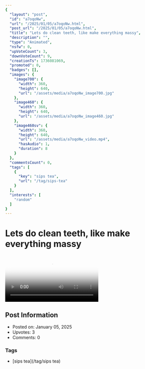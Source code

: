 ```yaml
---
{
  "layout": "post",
  "id": "a7oqoNw",
  "url": "/2025/01/05/a7oqoNw.html",
  "post_url": "/2025/01/05/a7oqoNw.html",
  "title": "Lets do clean teeth, like make everything massy",
  "description": "",
  "type": "Animated",
  "nsfw": 0,
  "upVoteCount": 3,
  "downVoteCount": 9,
  "creationTs": 1736081069,
  "promoted": 0,
  "badges": [],
  "images": {
    "image700": {
      "width": 360,
      "height": 640,
      "url": "/assets/media/a7oqoNw_image700.jpg"
    },
    "image460": {
      "width": 360,
      "height": 640,
      "url": "/assets/media/a7oqoNw_image460.jpg"
    },
    "image460sv": {
      "width": 360,
      "height": 640,
      "url": "/assets/media/a7oqoNw_video.mp4",
      "hasAudio": 1,
      "duration": 8
    }
  },
  "commentsCount": 0,
  "tags": [
    {
      "key": "sips tea",
      "url": "/tag/sips-tea"
    }
  ],
  "interests": [
    "random"
  ]
}
---
```


# Lets do clean teeth, like make everything massy

<video controls playsinline loop poster="/assets/media/a7oqoNw_image460.jpg">
  <source src="/assets/media/a7oqoNw_video.mp4" type="video/mp4">
  Your browser does not support the video tag.
</video>

## Post Information

- Posted on: January 05, 2025
- Upvotes: 3
- Comments: 0

### Tags

- [sips tea](/tag/sips tea)

